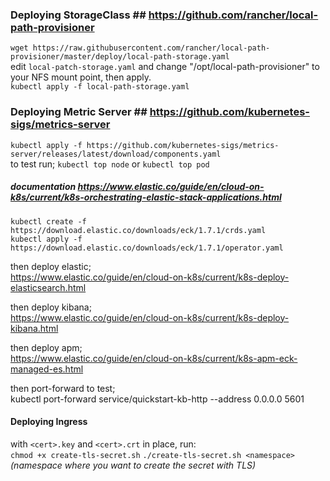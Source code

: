 ### Deploying StorageClass  ## https://github.com/rancher/local-path-provisioner
`wget https://raw.githubusercontent.com/rancher/local-path-provisioner/master/deploy/local-path-storage.yaml`  
edit `local-patch-storage.yaml` and change "/opt/local-path-provisioner" to your NFS mount point, then apply.  
`kubectl apply -f local-path-storage.yaml`  

### Deploying Metric Server ## https://github.com/kubernetes-sigs/metrics-server  
`kubectl apply -f https://github.com/kubernetes-sigs/metrics-server/releases/latest/download/components.yaml`  
to test run; `kubectl top node` or `kubectl top pod`

##### documentation https://www.elastic.co/guide/en/cloud-on-k8s/current/k8s-orchestrating-elastic-stack-applications.html

`kubectl create -f https://download.elastic.co/downloads/eck/1.7.1/crds.yaml`  
`kubectl apply -f https://download.elastic.co/downloads/eck/1.7.1/operator.yaml`  

then deploy elastic;  
https://www.elastic.co/guide/en/cloud-on-k8s/current/k8s-deploy-elasticsearch.html

then deploy kibana;  
https://www.elastic.co/guide/en/cloud-on-k8s/current/k8s-deploy-kibana.html

then deploy apm;  
https://www.elastic.co/guide/en/cloud-on-k8s/current/k8s-apm-eck-managed-es.html


then port-forward to test;  
kubectl port-forward service/quickstart-kb-http --address 0.0.0.0 5601

#### Deploying Ingress  

with `<cert>.key` and `<cert>.crt` in place, run:  
`chmod +x create-tls-secret.sh`
`./create-tls-secret.sh <namespace>` *(namespace where you want to create the secret with TLS)*  

